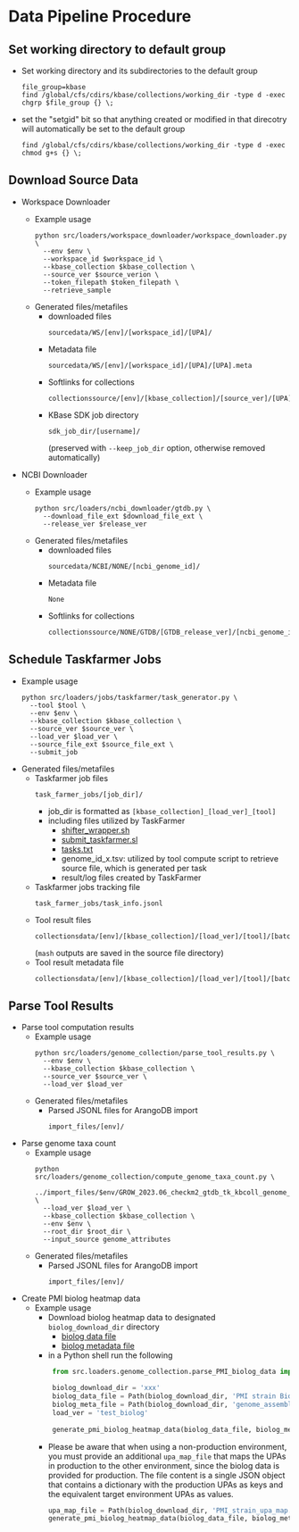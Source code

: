 # Data Pipeline Procedure

## Set working directory to default group
   * Set working directory and its subdirectories to the default group
      ```commandline
      file_group=kbase
      find /global/cfs/cdirs/kbase/collections/working_dir -type d -exec chgrp $file_group {} \;
      ```
   * set the "setgid" bit so that anything created or modified in that direcotry will automatically be set to the default group
      ```commandline
      find /global/cfs/cdirs/kbase/collections/working_dir -type d -exec chmod g+s {} \;
      ```

## Download Source Data
   * Workspace Downloader
     * Example usage
        ```commandline
        python src/loaders/workspace_downloader/workspace_downloader.py \
          --env $env \
          --workspace_id $workspace_id \
          --kbase_collection $kbase_collection \
          --source_ver $source_verion \
          --token_filepath $token_filepath \
          --retrieve_sample 
        ```
     * Generated files/metafiles
       * downloaded files
         ```text
         sourcedata/WS/[env]/[workspace_id]/[UPA]/
         ```
       * Metadata file
         ```text
         sourcedata/WS/[env]/[workspace_id]/[UPA]/[UPA].meta
         ```
       * Softlinks for collections
         ```text
         collectionssource/[env]/[kbase_collection]/[source_ver]/[UPA]/
         ```
       * KBase SDK job directory
         ```text
         sdk_job_dir/[username]/
         ```
         (preserved with `--keep_job_dir` option, otherwise removed automatically)

   * NCBI Downloader
     * Example usage
       ```commandline
       python src/loaders/ncbi_downloader/gtdb.py \
         --download_file_ext $download_file_ext \
         --release_ver $release_ver
       ```
     * Generated files/metafiles
       * downloaded files
         ```text
         sourcedata/NCBI/NONE/[ncbi_genome_id]/
         ```
       * Metadata file
         ```text
         None
         ```
       * Softlinks for collections
         ```text
         collectionssource/NONE/GTDB/[GTDB_release_ver]/[ncbi_genome_id]/
         ```
## Schedule Taskfarmer Jobs
   * Example usage
     ```commandline
     python src/loaders/jobs/taskfarmer/task_generator.py \
       --tool $tool \
       --env $env \
       --kbase_collection $kbase_collection \
       --source_ver $source_ver \
       --load_ver $load_ver \
       --source_file_ext $source_file_ext \
       --submit_job
     ```
   * Generated files/metafiles
     * Taskfarmer job files
       ```text
       task_farmer_jobs/[job_dir]/
       ```
       * job_dir is formatted as `[kbase_collection]_[load_ver]_[tool]`
       * including files utilized by TaskFarmer
         * [shifter_wrapper.sh](https://docs.nersc.gov/jobs/workflow/taskfarmer/#step-1-write-a-wrapper-wrappersh)
         * [submit_taskfarmer.sl](https://docs.nersc.gov/jobs/workflow/taskfarmer/#step-3-create-a-batch-script-submit_taskfarmersl)
         * [tasks.txt](https://docs.nersc.gov/jobs/workflow/taskfarmer/#step-2-create-a-task-list-taskstxt)
         * genome_id_x.tsv: utilized by tool compute script to retrieve source file, which is generated per task
         * result/log files created by TaskFarmer
     * Taskfarmer jobs tracking file
       ```text
       task_farmer_jobs/task_info.jsonl
       ```
     * Tool result files
       ```text
       collectionsdata/[env]/[kbase_collection]/[load_ver]/[tool]/[batch_dir]/
       ```
       (`mash` outputs are saved in the source file directory)
     * Tool result metadata file
       ```text
       collectionsdata/[env]/[kbase_collection]/[load_ver]/[tool]/[batch_dir]/genome_metadata.tsv
       ```
## Parse Tool Results
   * Parse tool computation results
     * Example usage
       ```commandline
       python src/loaders/genome_collection/parse_tool_results.py \
         --env $env \
         --kbase_collection $kbase_collection \
         --source_ver $source_ver \
         --load_ver $load_ver
       ```
     * Generated files/metafiles
       * Parsed JSONL files for ArangoDB import
         ```text
         import_files/[env]/
         ```
   * Parse genome taxa count
     * Example usage
       ```commandline
       python src/loaders/genome_collection/compute_genome_taxa_count.py \
         ../import_files/$env/GROW_2023.06_checkm2_gtdb_tk_kbcoll_genome_attribs.jsonl \
         --load_ver $load_ver \
         --kbase_collection $kbase_collection \
         --env $env \
         --root_dir $root_dir \
         --input_source genome_attributes
       ```
     * Generated files/metafiles
       * Parsed JSONL files for ArangoDB import
         ```text
         import_files/[env]/
         ```
   * Create PMI biolog heatmap data
     * Example usage
       * Download biolog heatmap data to designated `biolog_download_dir` directory
         * [biolog data file](https://docs.google.com/spreadsheets/d/1QmC6UHWOEVfpmrveRBl_izictbNeN1PA/edit#gid=1135979967)
         * [biolog metadata file](https://docs.google.com/spreadsheets/d/1A83PV9xNqtEn3REfDH0fNPGjo3CxuILl/edit#gid=1788949297)
       * in a Python shell run the following
         ```python
          from src.loaders.genome_collection.parse_PMI_biolog_data import generate_pmi_biolog_heatmap_data
         
          biolog_download_dir = 'xxx'
          biolog_data_file = Path(biolog_download_dir, 'PMI strain BiologSummary.xlsx')
          biolog_meta_file = Path(biolog_download_dir, 'genome_assembly_info__PMI_metadata_file_all_strains_table001.xlsx')
          load_ver = 'test_biolog'
        
          generate_pmi_biolog_heatmap_data(biolog_data_file, biolog_meta_file, load_ver)
         ```
       * Please be aware that when using a non-production environment, you must provide an additional `upa_map_file`
         that maps the UPAs in production to the other environment, since the biolog data is provided for production.
         The file content is a single JSON object that contains a dictionary with the production UPAs as keys and 
         the equivalent target environment UPAs as values.
         ```python
         upa_map_file = Path(biolog_download_dir, 'PMI_strain_upa_map.json')
         generate_pmi_biolog_heatmap_data(biolog_data_file, biolog_meta_file, load_ver, env=env, upa_map_file=upa_map_file)
         ```
   